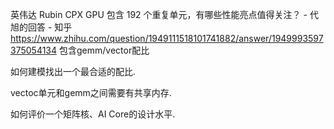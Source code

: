 英伟达 Rubin CPX GPU 包含 192 个重复单元，有哪些性能亮点值得关注？ - 代旭的回答 - 知乎
https://www.zhihu.com/question/1949111518101741882/answer/1949993597375054134
包含gemm/vector配比

如何建模找出一个最合适的配比.

vectoc单元和gemm之间需要有共享内存.

如何评价一个矩阵核、AI Core的设计水平.